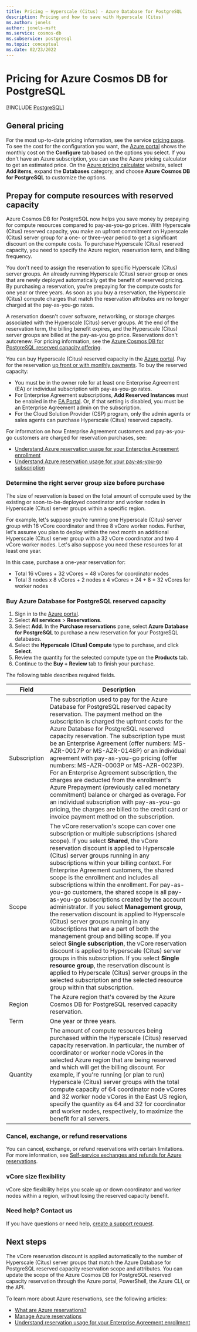 ```yaml
---
title: Pricing – Hyperscale (Citus) - Azure Database for PostgreSQL
description: Pricing and how to save with Hyperscale (Citus)
ms.author: jonels
author: jonels-msft
ms.service: cosmos-db
ms.subservice: postgresql
ms.topic: conceptual
ms.date: 02/23/2022
---
```


# Pricing for Azure Cosmos DB for PostgreSQL

[!INCLUDE [PostgreSQL](../includes/appliesto-postgresql.md)]

## General pricing

For the most up-to-date pricing information, see the service
[pricing page](https://azure.microsoft.com/pricing/details/postgresql/).
To see the cost for the configuration you want, the
[Azure portal](https://portal.azure.com/#create/Microsoft.PostgreSQLServer)
shows the monthly cost on the **Configure** tab based on the options you
select. If you don't have an Azure subscription, you can use the Azure pricing
calculator to get an estimated price. On the
[Azure pricing calculator](https://azure.microsoft.com/pricing/calculator/)
website, select **Add items**, expand the **Databases** category, and choose
**Azure Cosmos DB for PostgreSQL** to customize the
options.

## Prepay for compute resources with reserved capacity

Azure Cosmos DB for PostgreSQL now helps you save money by prepaying for compute resources compared to pay-as-you-go prices. With Hyperscale (Citus) reserved capacity, you make an upfront commitment on Hyperscale (Citus) server group for a one- or three-year period to get a significant discount on the compute costs. To purchase Hyperscale (Citus) reserved capacity, you need to specify the Azure region, reservation term, and billing frequency.

You don't need to assign the reservation to specific Hyperscale (Citus) server groups. An already running Hyperscale (Citus) server group or ones that are newly deployed automatically get the benefit of reserved pricing. By purchasing a reservation, you're prepaying for the compute costs for one year or three years. As soon as you buy a reservation, the Hyperscale (Citus) compute charges that match the reservation attributes are no longer charged at the pay-as-you-go rates. 

A reservation doesn't cover software, networking, or storage charges associated with the Hyperscale (Citus) server groups. At the end of the reservation term, the billing benefit expires, and the Hyperscale (Citus) server groups are billed at the pay-as-you go price. Reservations don't autorenew. For pricing information, see the [Azure Cosmos DB for PostgreSQL reserved capacity offering](https://azure.microsoft.com/pricing/details/postgresql/hyperscale-citus/).

You can buy Hyperscale (Citus) reserved capacity in the [Azure portal](https://portal.azure.com/). Pay for the reservation [up front or with monthly payments](../../cost-management-billing/reservations/prepare-buy-reservation.md). To buy the reserved capacity:

* You must be in the owner role for at least one Enterprise Agreement (EA) or individual subscription with pay-as-you-go rates.
* For Enterprise Agreement subscriptions, **Add Reserved Instances** must be enabled in the [EA Portal](https://ea.azure.com/). Or, if that setting is disabled, you must be an Enterprise Agreement admin on the subscription.
* For the Cloud Solution Provider (CSP) program, only the admin agents or sales agents can purchase Hyperscale (Citus) reserved capacity.

For information on how Enterprise Agreement customers and pay-as-you-go customers are charged for reservation purchases, see:
- [Understand Azure reservation usage for your Enterprise Agreement enrollment](../../cost-management-billing/reservations/understand-reserved-instance-usage-ea.md)
- [Understand Azure reservation usage for your pay-as-you-go subscription](../../cost-management-billing/reservations/understand-reserved-instance-usage.md)

### Determine the right server group size before purchase

The size of reservation is based on the total amount of compute used by the existing or soon-to-be-deployed coordinator and worker nodes in Hyperscale (Citus) server groups within a specific region.

For example, let's suppose you're running one Hyperscale (Citus) server group with 16 vCore coordinator and three 8 vCore worker nodes. Further, let's assume you plan to deploy within the next month an additional Hyperscale (Citus) server group with a 32 vCore coordinator and two 4 vCore worker nodes. Let's also suppose  you need these resources for at least one year.

In this case, purchase a one-year reservation for:

* Total 16 vCores + 32 vCores = 48 vCores for coordinator nodes
* Total 3 nodes x 8 vCores + 2 nodes x 4 vCores = 24 + 8 = 32 vCores for worker nodes

### Buy Azure Database for PostgreSQL reserved capacity

1. Sign in to the [Azure portal](https://portal.azure.com/).
1. Select **All services** > **Reservations**.
1. Select **Add**. In the **Purchase reservations** pane, select **Azure Database for PostgreSQL** to purchase a new reservation for your PostgreSQL databases.
1. Select the **Hyperscale (Citus) Compute** type to purchase, and click **Select**.
1. Review the quantity for the selected compute type on the **Products** tab.
1. Continue to the **Buy + Review** tab to finish your purchase.

The following table describes required fields.

| Field        | Description                                                                                                                                                                                                                                                                                                                                                                                                                                                                                                                                                                                                                                                                                                                                                                                                                                                        |
|--------------|--------------------------------------------------------------------------------------------------------------------------------------------------------------------------------------------------------------------------------------------------------------------------------------------------------------------------------------------------------------------------------------------------------------------------------------------------------------------------------------------------------------------------------------------------------------------------------------------------------------------------------------------------------------------------------------------------------------------------------------------------------------------------------------------------------------------------------------------------------------------|
| Subscription | The subscription used to pay for the Azure Database for PostgreSQL reserved capacity reservation. The payment method on the subscription is charged the upfront costs for the Azure Database for PostgreSQL reserved capacity reservation. The subscription type must be an Enterprise Agreement (offer numbers: MS-AZR-0017P or MS-AZR-0148P) or an individual agreement with pay-as-you-go pricing (offer numbers: MS-AZR-0003P or MS-AZR-0023P). For an Enterprise Agreement subscription, the charges are deducted from the enrollment's Azure Prepayment (previously called monetary commitment) balance or charged as overage. For an individual subscription with pay-as-you-go pricing, the charges are billed to the credit card or invoice payment method on the subscription.                                                                                  |
| Scope        | The vCore reservation's scope can cover one subscription or multiple subscriptions (shared scope). If you select **Shared**, the vCore reservation discount is applied to Hyperscale (Citus) server groups running in any subscriptions within your billing context. For Enterprise Agreement customers, the shared scope is the enrollment and includes all subscriptions within the enrollment. For pay-as-you-go customers, the shared scope is all pay-as-you-go subscriptions created by the account administrator. If you select **Management group**, the reservation discount is applied to Hyperscale (Citus) server groups running in any subscriptions that are a part of both the management group and billing scope. If you select **Single subscription**, the vCore reservation discount is applied to Hyperscale (Citus) server groups in this subscription. If you select **Single resource group**, the reservation discount is applied to Hyperscale (Citus) server groups in the selected subscription and the selected resource group within that subscription. |
| Region       | The Azure region that's covered by the Azure Cosmos DB for PostgreSQL reserved capacity reservation.                                                                                                                                                                                                                                                                                                                                                                                                                                                                                                                                                                                                                                                                                                                                           |
| Term         | One year or three years.                                                                                                                                                                                                                                                                                                                                                                                                                                                                                                                                                                                                                                                                                                                                                                                                                                           |
| Quantity     | The amount of compute resources being purchased within the Hyperscale (Citus) reserved capacity reservation. In particular, the number of coordinator or worker node vCores in the selected Azure region that are being reserved and which will get the billing discount. For example, if you're running (or plan to run) Hyperscale (Citus) server groups with the total compute capacity of 64 coordinator node vCores and 32 worker node vCores in the East US region, specify the quantity as 64 and 32 for coordinator and worker nodes, respectively, to maximize the benefit for all servers.                                                                                                                                                                                                                                                     |



### Cancel, exchange, or refund reservations

You can cancel, exchange, or refund reservations with certain limitations. For more information, see [Self-service exchanges and refunds for Azure reservations](../../cost-management-billing/reservations/exchange-and-refund-azure-reservations.md).

### vCore size flexibility

vCore size flexibility helps you scale up or down coordinator and worker nodes within a region, without losing the reserved capacity benefit.

### Need help? Contact us

If you have questions or need help, [create a support request](https://portal.azure.com/#blade/Microsoft_Azure_Support/HelpAndSupportBlade/newsupportrequest).

## Next steps

The vCore reservation discount is applied automatically to the number of Hyperscale (Citus) server groups that match the Azure Database for PostgreSQL reserved capacity reservation scope and attributes. You can update the scope of the Azure Cosmos DB for PostgreSQL reserved capacity reservation through the Azure portal, PowerShell, the Azure CLI, or the API.

To learn more about Azure reservations, see the following articles:

* [What are Azure reservations?](../../cost-management-billing/reservations/save-compute-costs-reservations.md)
* [Manage Azure reservations](../../cost-management-billing/reservations/manage-reserved-vm-instance.md)
* [Understand reservation usage for your Enterprise Agreement enrollment](../../cost-management-billing/reservations/understand-reserved-instance-usage-ea.md)
